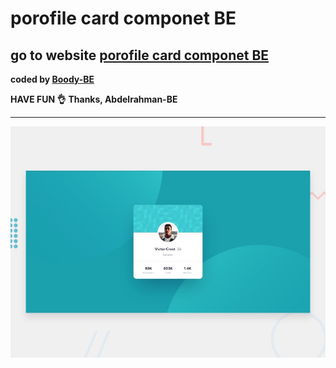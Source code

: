 # porofile card componet BE
## go to website [porofile card componet BE]( https://profile-card-component-be.herokuapp.com/)
<b>coded by [Boody-BE](https://github.com/Boody2004/week-days)</b>

**HAVE FUN 👌**
**Thanks, Abdelrahman-BE**

---
![Design preview for the Profile card component coding challenge](./design/desktop-preview.jpg)
